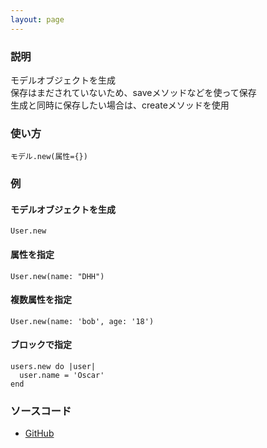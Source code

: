 ```yaml
---
layout: page
---
```


### 説明

モデルオブジェクトを生成  
保存はまだされていないため、saveメソッドなどを使って保存  
生成と同時に保存したい場合は、createメソッドを使用

### 使い方

    モデル.new(属性={})

### 例

#### モデルオブジェクトを生成

    User.new

#### 属性を指定

    User.new(name: "DHH")

#### 複数属性を指定

    User.new(name: 'bob', age: '18')

#### ブロックで指定

    users.new do |user|
      user.name = 'Oscar'
    end

### ソースコード

- [GitHub](https://github.com/rails/rails/blob/984c3ef2775781d47efa9f541ce570daa2434a80/activemodel/lib/active_model/model.rb)
